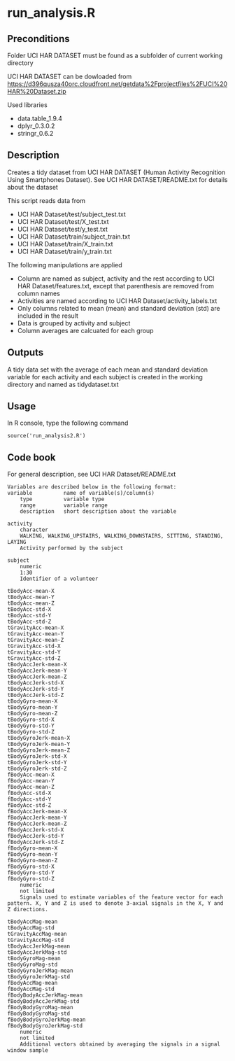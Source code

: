 # run_analysis.R

## Preconditions
Folder UCI HAR DATASET must be found as a subfolder of current working directory

UCI HAR DATASET can be dowloaded from https://d396qusza40orc.cloudfront.net/getdata%2Fprojectfiles%2FUCI%20HAR%20Dataset.zip 

Used libraries
- data.table_1.9.4
- dplyr_0.3.0.2
- stringr_0.6.2

## Description
Creates a tidy dataset from UCI HAR DATASET (Human Activity Recognition Using Smartphones Dataset). See UCI HAR DATASET/README.txt for details about the dataset

This script reads data from 
- UCI HAR Dataset/test/subject_test.txt
- UCI HAR Dataset/test/X_test.txt
- UCI HAR Dataset/test/y_test.txt
- UCI HAR Dataset/train/subject_train.txt
- UCI HAR Dataset/train/X_train.txt
- UCI HAR Dataset/train/y_train.txt

The following manipulations are applied
- Column are named as subject, activity and the rest according to UCI HAR Dataset/features.txt, except that parenthesis are removed from column names
- Activities are named according to UCI HAR Dataset/activity_labels.txt
- Only columns related to mean (mean) and standard deviation (std) are included in the result
- Data is grouped by activity and subject
- Column averages are calcuated for each group

## Outputs
A tidy data set with the average of each mean and standard deviation variable for each activity and each subject is created in the working directory and named as tidydataset.txt

## Usage
In R console, type the following command
```
source('run_analysis2.R')
```

## Code book
For general description, see UCI HAR Dataset/README.txt
```
Variables are described below in the following format:
variable          name of variable(s)/column(s)
    type          variable type
    range         variable range
    description   short description about the variable

activity  
    character    
    WALKING, WALKING_UPSTAIRS, WALKING_DOWNSTAIRS, SITTING, STANDING, LAYING
    Activity performed by the subject
    
subject   
    numeric
    1:30
    Identifier of a volunteer
    
tBodyAcc-mean-X
tBodyAcc-mean-Y          
tBodyAcc-mean-Z
tBodyAcc-std-X
tBodyAcc-std-Y
tBodyAcc-std-Z
tGravityAcc-mean-X
tGravityAcc-mean-Y
tGravityAcc-mean-Z
tGravityAcc-std-X
tGravityAcc-std-Y
tGravityAcc-std-Z
tBodyAccJerk-mean-X
tBodyAccJerk-mean-Y
tBodyAccJerk-mean-Z
tBodyAccJerk-std-X
tBodyAccJerk-std-Y
tBodyAccJerk-std-Z
tBodyGyro-mean-X
tBodyGyro-mean-Y
tBodyGyro-mean-Z
tBodyGyro-std-X
tBodyGyro-std-Y
tBodyGyro-std-Z
tBodyGyroJerk-mean-X
tBodyGyroJerk-mean-Y
tBodyGyroJerk-mean-Z
tBodyGyroJerk-std-X
tBodyGyroJerk-std-Y
tBodyGyroJerk-std-Z
fBodyAcc-mean-X
fBodyAcc-mean-Y
fBodyAcc-mean-Z
fBodyAcc-std-X
fBodyAcc-std-Y
fBodyAcc-std-Z
fBodyAccJerk-mean-X
fBodyAccJerk-mean-Y
fBodyAccJerk-mean-Z
fBodyAccJerk-std-X
fBodyAccJerk-std-Y
fBodyAccJerk-std-Z
fBodyGyro-mean-X
fBodyGyro-mean-Y
fBodyGyro-mean-Z
fBodyGyro-std-X
fBodyGyro-std-Y
fBodyGyro-std-Z
    numeric
    not limited
    Signals used to estimate variables of the feature vector for each pattern. X, Y and Z is used to denote 3-axial signals in the X, Y and Z directions.

tBodyAccMag-mean
tBodyAccMag-std
tGravityAccMag-mean
tGravityAccMag-std
tBodyAccJerkMag-mean
tBodyAccJerkMag-std
tBodyGyroMag-mean
tBodyGyroMag-std
tBodyGyroJerkMag-mean
tBodyGyroJerkMag-std
fBodyAccMag-mean
fBodyAccMag-std
fBodyBodyAccJerkMag-mean
fBodyBodyAccJerkMag-std
fBodyBodyGyroMag-mean
fBodyBodyGyroMag-std
fBodyBodyGyroJerkMag-mean
fBodyBodyGyroJerkMag-std
    numeric
    not limited
    Additional vectors obtained by averaging the signals in a signal window sample
```
